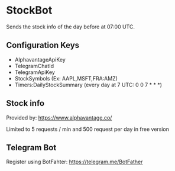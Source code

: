 # StockBot

Sends the stock info of the day before at 07:00 UTC.

## Configuration Keys
* AlphavantageApiKey
* TelegramChatId
* TelegramApiKey
* StockSymbols (Ex: AAPL,MSFT,FRA:AMZ)
* Timers:DailyStockSummary (every day at 7 UTC: 0 0 7 * * *)

## Stock info
Provided by: https://www.alphavantage.co/

Limited to 5 requests / min and 500 request per day in free version

## Telegram Bot
Register using BotFahter: https://telegram.me/BotFather